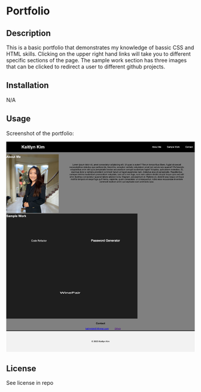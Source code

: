 # Portfolio

## Description
This is a basic portfolio that demonstrates my knowledge of bassic CSS and HTML skills. Clicking on the upper right hand links will take you to different specific sections of the page. The sample work section has three images that can be clicked to redirect a user to different github projects.

## Installation

N/A

## Usage

Screenshot of the portfolio:

![alt text="screenshot of website"](./assets/images/portfolio.png)


## License

See license in repo


